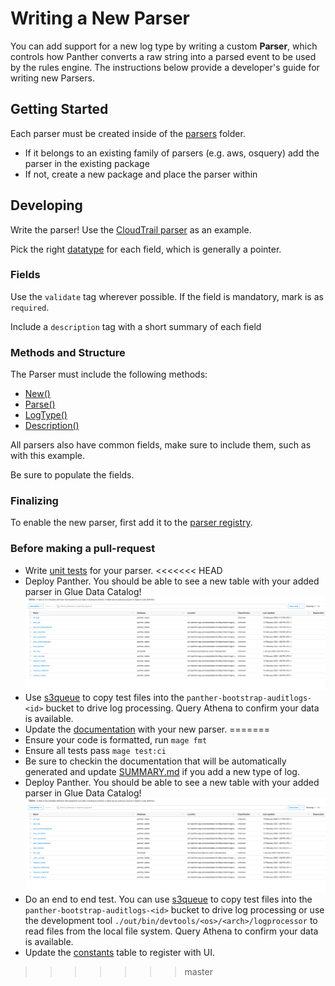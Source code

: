 # Writing a New Parser

You can add support for a new log type by writing a custom **Parser**, which controls how Panther converts a raw string into a parsed event to be used by the rules engine. The instructions below provide a developer's guide for writing new Parsers.

## Getting Started

Each parser must be created inside of the [parsers](https://github.com/panther-labs/panther/tree/master/internal/log_analysis/log_processor/parsers) folder.

- If it belongs to an existing family of parsers (e.g. aws, osquery) add the parser in the existing package
- If not, create a new package and place the parser within

## Developing

Write the parser! Use the [CloudTrail parser](https://github.com/panther-labs/panther/blob/master/internal/log_analysis/log_processor/parsers/awslogs/cloudtrail.go) as an example.

Pick the right [datatype](https://github.com/panther-labs/panther/blob/master/internal/log_analysis/log_processor/parsers/awslogs/cloudtrail.go#L55) for each field, which is generally a pointer.

### Fields

Use the `validate` tag wherever possible. If the field is mandatory, mark is as `required`.

Include a `description` tag with a short summary of each field

### Methods and Structure

The Parser must include the following methods:

- [New()](https://github.com/panther-labs/panther/blob/master/internal/log_analysis/log_processor/parsers/awslogs/cloudtrail.go#L122)
- [Parse()](https://github.com/panther-labs/panther/blob/master/internal/log_analysis/log_processor/parsers/awslogs/cloudtrail.go#L127)
- [LogType()](https://github.com/panther-labs/panther/blob/master/internal/log_analysis/log_processor/parsers/awslogs/cloudtrail.go#L151)
- [Description()](https://github.com/panther-labs/panther/blob/master/internal/log_analysis/log_processor/parsers/awslogs/cloudtrail.go#L32)

All parsers also have common fields, make sure to include them, such as with this example.

Be sure to populate the fields.

### Finalizing

To enable the new parser, first add it to the [parser registry](https://github.com/panther-labs/panther/blob/master/internal/log_analysis/log_processor/registry/registry.go#L37).

### Before making a pull-request

* Write [unit tests](https://github.com/panther-labs/panther/blob/master/internal/log_analysis/log_processor/parsers/awslogs/cloudtrail_test.go) for your parser.
<<<<<<< HEAD
* Deploy Panther. You should be able to see a new table with your added parser in Glue Data Catalog! ![Log List from Glue Catalog](../../.gitbook/assets/glue-catalog.png)
* Use [s3queue](../../operations/ops-home.md#tools) to copy test files into the `panther-bootstrap-auditlogs-<id>` bucket to drive log processing. Query Athena to confirm your data is available.
* Update the [documentation](../supported-logs/README.md) with your new parser.
=======
* Ensure your code is formatted, run `mage fmt`
* Ensure all tests pass `mage test:ci`
* Be sure to checkin the documentation that will be automatically generated and 
update [SUMMARY.md](https://github.com/panther-labs/panther/blob/master/docs/gitbook/SUMMARY.md) if you add a new type of log.
* Deploy Panther. You should be able to see a new table with your added parser in Glue Data Catalog! 
![Log List from Glue Catalog](../../.gitbook/assets/glue-catalog.png)
* Do an end to end test. You can use [s3queue](../operations/ops-home.md#tools) to copy test files 
into the `panther-bootstrap-auditlogs-<id>` bucket to drive log processing or use the 
development tool `./out/bin/devtools/<os>/<arch>/logprocessor` to read files from the local file system.
Query Athena to confirm your data is available.
* Update the [constants](https://github.com/panther-labs/panther/blob/master/web/src/constants.ts#L79) table to register with UI.




>>>>>>> master
